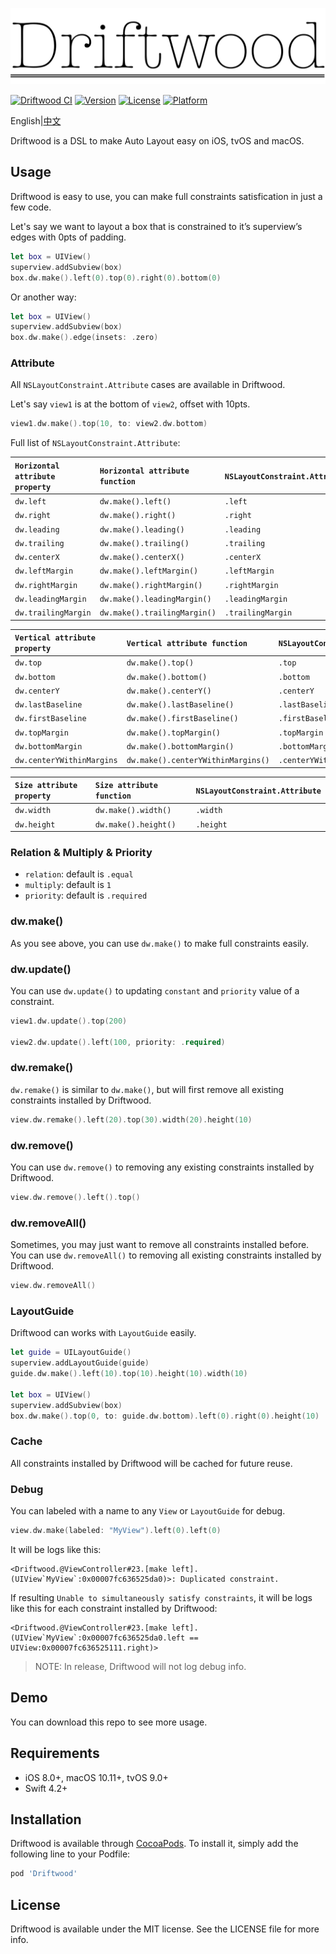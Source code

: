 ![Driftwood](driftwood.png)

[![Driftwood CI](https://github.com/wlgemini/Driftwood/workflows/Driftwood%20CI/badge.svg)](https://github.com/wlgemini/Driftwood/actions)
[![Version](https://img.shields.io/cocoapods/v/Driftwood.svg?style=flat)](https://cocoapods.org/pods/Driftwood)
[![License](https://img.shields.io/cocoapods/l/Driftwood.svg?style=flat)](https://cocoapods.org/pods/Driftwood)
[![Platform](https://img.shields.io/cocoapods/p/Driftwood.svg?style=flat)](https://cocoapods.org/pods/Driftwood)

English|[中文](README_ZH.md)

Driftwood is a DSL to make Auto Layout easy on iOS, tvOS and macOS.

## Usage

Driftwood is easy to use, you can make full constraints satisfication in just a few code.

Let's say we want to layout a box that is constrained to it’s superview’s edges with 0pts of padding.

```swift
let box = UIView()
superview.addSubview(box)
box.dw.make().left(0).top(0).right(0).bottom(0)
```
Or another way:

```swift
let box = UIView()
superview.addSubview(box)
box.dw.make().edge(insets: .zero)
```

### Attribute

All `NSLayoutConstraint.Attribute` cases are available in Driftwood.

Let's say `view1` is at the bottom of `view2`, offset with 10pts.

```swift
view1.dw.make().top(10, to: view2.dw.bottom)
```

Full list of `NSLayoutConstraint.Attribute`:

| `Horizontal attribute property` | `Horizontal attribute function`  | `NSLayoutConstraint.Attribute` |
| :-------------------------- | :--------------------------- | :----------------------------- |
| `dw.left`                   | `dw.make().left()`           | `.left`                        |
| `dw.right`                  | `dw.make().right()`          | `.right`                       |
| `dw.leading`                | `dw.make().leading()`        | `.leading`                     |
| `dw.trailing`               | `dw.make().trailing()`       | `.trailing`                    |
| `dw.centerX`                | `dw.make().centerX()`        | `.centerX`                     |
| `dw.leftMargin`             | `dw.make().leftMargin()`     | `.leftMargin`                  |
| `dw.rightMargin`            | `dw.make().rightMargin()`    | `.rightMargin`                 |
| `dw.leadingMargin`          | `dw.make().leadingMargin()`  | `.leadingMargin`               |
| `dw.trailingMargin`         | `dw.make().trailingMargin()` | `.trailingMargin`              |

| `Vertical attribute property` | `Vertical attribute function`        | `NSLayoutConstraint.Attribute` |
| :-------------------------- | :--------------------------------- | :----------------------------- |
| `dw.top`                    | `dw.make().top()`                  | `.top`                         |
| `dw.bottom`                 | `dw.make().bottom()`               | `.bottom`                      |
| `dw.centerY`                | `dw.make().centerY()`              | `.centerY`                     |
| `dw.lastBaseline`           | `dw.make().lastBaseline()`         | `.lastBaseline`                |
| `dw.firstBaseline`          | `dw.make().firstBaseline()`        | `.firstBaseline`               |
| `dw.topMargin`              | `dw.make().topMargin()`            | `.topMargin`                   |
| `dw.bottomMargin`           | `dw.make().bottomMargin()`         | `.bottomMargin`                |
| `dw.centerYWithinMargins`   | `dw.make().centerYWithinMargins()` | `.centerYWithinMargins`        |

| `Size attribute property` | `Size attribute function` | `NSLayoutConstraint.Attribute` |
| :------------------------ | :------------------------ | :----------------------------- |
| `dw.width`                | `dw.make().width()`       | `.width`                       |
| `dw.height`               | `dw.make().height()`      | `.height`                      |

### Relation & Multiply & Priority

-   `relation`: default is `.equal`
-   `multiply`: default is `1`
-   `priority`: default is `.required`

### dw.make()

As you see above, you can use `dw.make()` to make full constraints easily.

### dw.update()

You can use `dw.update()` to updating `constant` and `priority` value of a constraint.
```swift
view1.dw.update().top(200)

view2.dw.update().left(100, priority: .required)
```

### dw.remake()

`dw.remake()` is similar to `dw.make()`, but will first remove all existing constraints installed by Driftwood.

```swift
view.dw.remake().left(20).top(30).width(20).height(10)
```

### dw.remove()

You can use `dw.remove()` to removing any existing constraints installed by Driftwood.
```swift
view.dw.remove().left().top()
```

### dw.removeAll()

Sometimes, you may just want to remove all constraints installed before. You can use `dw.removeAll()` to removing all existing constraints installed by Driftwood.

```swift
view.dw.removeAll()
```

### LayoutGuide

Driftwood can works with `LayoutGuide` easily.
```swift 
let guide = UILayoutGuide()
superview.addLayoutGuide(guide)
guide.dw.make().left(10).top(10).height(10).width(10)

let box = UIView()
superview.addSubview(box)
box.dw.make().top(0, to: guide.dw.bottom).left(0).right(0).height(10)
```

### Cache

All constraints installed by Driftwood will be cached for future reuse.

### Debug

You can labeled with a name to any `View` or `LayoutGuide` for debug.

```swift
view.dw.make(labeled: "MyView").left(0).left(0)
```

It will be logs like this:

```
<Driftwood.@ViewController#23.[make left].(UIView`MyView`:0x00007fc636525da0)>: Duplicated constraint.
```

If resulting `Unable to simultaneously satisfy constraints`, it will be logs like this for each constraint installed by Driftwood:

```
<Driftwood.@ViewController#23.[make left].(UIView`MyView`:0x00007fc636525da0.left == UIView:0x00007fc636525111.right)>
```

> NOTE: In release, Driftwood will not log debug info.

## Demo

You can download this repo to see more usage.

## Requirements

- iOS 8.0+, macOS 10.11+, tvOS 9.0+
- Swift 4.2+

## Installation

Driftwood is available through [CocoaPods](https://cocoapods.org). To install it, simply add the following line to your Podfile:

```ruby
pod 'Driftwood'
```

## License

Driftwood is available under the MIT license. See the LICENSE file for more info.
